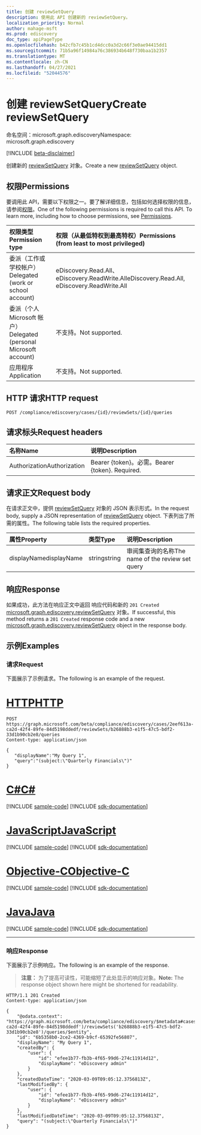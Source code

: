 ```yaml
---
title: 创建 reviewSetQuery
description: 使用此 API 创建新的 reviewSetQuery。
localization_priority: Normal
author: mahage-msft
ms.prod: ediscovery
doc_type: apiPageType
ms.openlocfilehash: b42cfb7c45b1cd4dcc0a3d2c66f3e0ae94415dd1
ms.sourcegitcommit: 71b5a96f14984a76c386934b648f730baa1b2357
ms.translationtype: MT
ms.contentlocale: zh-CN
ms.lasthandoff: 04/27/2021
ms.locfileid: "52044576"
---
```

# <a name="create-reviewsetquery"></a><span data-ttu-id="b5cef-103">创建 reviewSetQuery</span><span class="sxs-lookup"><span data-stu-id="b5cef-103">Create reviewSetQuery</span></span>

<span data-ttu-id="b5cef-104">命名空间：microsoft.graph.ediscovery</span><span class="sxs-lookup"><span data-stu-id="b5cef-104">Namespace: microsoft.graph.ediscovery</span></span>

[!INCLUDE [beta-disclaimer](../../includes/beta-disclaimer.md)]

<span data-ttu-id="b5cef-105">创建新的 [reviewSetQuery](../resources/ediscovery-reviewsetquery.md) 对象。</span><span class="sxs-lookup"><span data-stu-id="b5cef-105">Create a new [reviewSetQuery](../resources/ediscovery-reviewsetquery.md) object.</span></span>

## <a name="permissions"></a><span data-ttu-id="b5cef-106">权限</span><span class="sxs-lookup"><span data-stu-id="b5cef-106">Permissions</span></span>

<span data-ttu-id="b5cef-p101">要调用此 API，需要以下权限之一。要了解详细信息，包括如何选择权限的信息，请参阅[权限](/graph/permissions-reference)。</span><span class="sxs-lookup"><span data-stu-id="b5cef-p101">One of the following permissions is required to call this API. To learn more, including how to choose permissions, see [Permissions](/graph/permissions-reference).</span></span>

|<span data-ttu-id="b5cef-109">权限类型</span><span class="sxs-lookup"><span data-stu-id="b5cef-109">Permission type</span></span>|<span data-ttu-id="b5cef-110">权限（从最低特权到最高特权）</span><span class="sxs-lookup"><span data-stu-id="b5cef-110">Permissions (from least to most privileged)</span></span>|
|:---|:---|
|<span data-ttu-id="b5cef-111">委派（工作或学校帐户）</span><span class="sxs-lookup"><span data-stu-id="b5cef-111">Delegated (work or school account)</span></span>|<span data-ttu-id="b5cef-112">eDiscovery.Read.All、eDiscovery.ReadWrite.All</span><span class="sxs-lookup"><span data-stu-id="b5cef-112">eDiscovery.Read.All, eDiscovery.ReadWrite.All</span></span>|
|<span data-ttu-id="b5cef-113">委派（个人 Microsoft 帐户）</span><span class="sxs-lookup"><span data-stu-id="b5cef-113">Delegated (personal Microsoft account)</span></span>|<span data-ttu-id="b5cef-114">不支持。</span><span class="sxs-lookup"><span data-stu-id="b5cef-114">Not supported.</span></span>|
|<span data-ttu-id="b5cef-115">应用程序</span><span class="sxs-lookup"><span data-stu-id="b5cef-115">Application</span></span>|<span data-ttu-id="b5cef-116">不支持。</span><span class="sxs-lookup"><span data-stu-id="b5cef-116">Not supported.</span></span>|

## <a name="http-request"></a><span data-ttu-id="b5cef-117">HTTP 请求</span><span class="sxs-lookup"><span data-stu-id="b5cef-117">HTTP request</span></span>

<!-- { "blockType": "ignored" } -->

```http
POST /compliance/ediscovery/cases/{id}/reviewSets/{id}/queries
```

## <a name="request-headers"></a><span data-ttu-id="b5cef-118">请求标头</span><span class="sxs-lookup"><span data-stu-id="b5cef-118">Request headers</span></span>

| <span data-ttu-id="b5cef-119">名称</span><span class="sxs-lookup"><span data-stu-id="b5cef-119">Name</span></span>          | <span data-ttu-id="b5cef-120">说明</span><span class="sxs-lookup"><span data-stu-id="b5cef-120">Description</span></span>   |
|:--------------|:--------------|
| <span data-ttu-id="b5cef-121">Authorization</span><span class="sxs-lookup"><span data-stu-id="b5cef-121">Authorization</span></span> | <span data-ttu-id="b5cef-p102">Bearer {token}。必需。</span><span class="sxs-lookup"><span data-stu-id="b5cef-p102">Bearer {token}. Required.</span></span> |

## <a name="request-body"></a><span data-ttu-id="b5cef-124">请求正文</span><span class="sxs-lookup"><span data-stu-id="b5cef-124">Request body</span></span>

<span data-ttu-id="b5cef-125">在请求正文中，提供 [reviewSetQuery](../resources/ediscovery-reviewsetquery.md) 对象的 JSON 表示形式。</span><span class="sxs-lookup"><span data-stu-id="b5cef-125">In the request body, supply a JSON representation of [reviewSetQuery](../resources/ediscovery-reviewsetquery.md) object.</span></span> <span data-ttu-id="b5cef-126">下表列出了所需的属性。</span><span class="sxs-lookup"><span data-stu-id="b5cef-126">The following table lists the required properties.</span></span>

| <span data-ttu-id="b5cef-127">属性</span><span class="sxs-lookup"><span data-stu-id="b5cef-127">Property</span></span>     | <span data-ttu-id="b5cef-128">类型</span><span class="sxs-lookup"><span data-stu-id="b5cef-128">Type</span></span>        | <span data-ttu-id="b5cef-129">说明</span><span class="sxs-lookup"><span data-stu-id="b5cef-129">Description</span></span> |
|:-------------|:------------|:------------|
| <span data-ttu-id="b5cef-130">displayName</span><span class="sxs-lookup"><span data-stu-id="b5cef-130">displayName</span></span>  | <span data-ttu-id="b5cef-131">string</span><span class="sxs-lookup"><span data-stu-id="b5cef-131">string</span></span>      | <span data-ttu-id="b5cef-132">审阅集查询的名称</span><span class="sxs-lookup"><span data-stu-id="b5cef-132">The name of the review set query</span></span> |

## <a name="response"></a><span data-ttu-id="b5cef-133">响应</span><span class="sxs-lookup"><span data-stu-id="b5cef-133">Response</span></span>

<span data-ttu-id="b5cef-134">如果成功，此方法在响应正文中返回 响应代码和新的 `201 Created` [microsoft.graph.ediscovery.reviewSetQuery](../resources/ediscovery-reviewsetquery.md) 对象。</span><span class="sxs-lookup"><span data-stu-id="b5cef-134">If successful, this method returns a `201 Created` response code and a new [microsoft.graph.ediscovery.reviewSetQuery](../resources/ediscovery-reviewsetquery.md) object in the response body.</span></span>

## <a name="examples"></a><span data-ttu-id="b5cef-135">示例</span><span class="sxs-lookup"><span data-stu-id="b5cef-135">Examples</span></span>

### <a name="request"></a><span data-ttu-id="b5cef-136">请求</span><span class="sxs-lookup"><span data-stu-id="b5cef-136">Request</span></span>

<span data-ttu-id="b5cef-137">下面展示了示例请求。</span><span class="sxs-lookup"><span data-stu-id="b5cef-137">The following is an example of the request.</span></span>

# <a name="http"></a>[<span data-ttu-id="b5cef-138">HTTP</span><span class="sxs-lookup"><span data-stu-id="b5cef-138">HTTP</span></span>](#tab/http)
<!-- {
  "blockType": "request",
  "name": "post_reviewsetquery"
}-->

```http
POST https://graph.microsoft.com/beta/compliance/ediscovery/cases/2eef613a-ca2d-42f4-89fe-84d5198ddedf/reviewSets/b26888b3-e1f5-47c5-bdf2-33d1b90cb2e8/queries
Content-type: application/json

{
   "displayName":"My Query 1",
   "query":"(subject:\"Quarterly Financials\")"
}
```
# <a name="c"></a>[<span data-ttu-id="b5cef-139">C#</span><span class="sxs-lookup"><span data-stu-id="b5cef-139">C#</span></span>](#tab/csharp)
[!INCLUDE [sample-code](../includes/snippets/csharp/post-reviewsetquery-csharp-snippets.md)]
[!INCLUDE [sdk-documentation](../includes/snippets/snippets-sdk-documentation-link.md)]

# <a name="javascript"></a>[<span data-ttu-id="b5cef-140">JavaScript</span><span class="sxs-lookup"><span data-stu-id="b5cef-140">JavaScript</span></span>](#tab/javascript)
[!INCLUDE [sample-code](../includes/snippets/javascript/post-reviewsetquery-javascript-snippets.md)]
[!INCLUDE [sdk-documentation](../includes/snippets/snippets-sdk-documentation-link.md)]

# <a name="objective-c"></a>[<span data-ttu-id="b5cef-141">Objective-C</span><span class="sxs-lookup"><span data-stu-id="b5cef-141">Objective-C</span></span>](#tab/objc)
[!INCLUDE [sample-code](../includes/snippets/objc/post-reviewsetquery-objc-snippets.md)]
[!INCLUDE [sdk-documentation](../includes/snippets/snippets-sdk-documentation-link.md)]

# <a name="java"></a>[<span data-ttu-id="b5cef-142">Java</span><span class="sxs-lookup"><span data-stu-id="b5cef-142">Java</span></span>](#tab/java)
[!INCLUDE [sample-code](../includes/snippets/java/post-reviewsetquery-java-snippets.md)]
[!INCLUDE [sdk-documentation](../includes/snippets/snippets-sdk-documentation-link.md)]

---


### <a name="response"></a><span data-ttu-id="b5cef-143">响应</span><span class="sxs-lookup"><span data-stu-id="b5cef-143">Response</span></span>

<span data-ttu-id="b5cef-144">下面展示了示例响应。</span><span class="sxs-lookup"><span data-stu-id="b5cef-144">The following is an example of the response.</span></span>

> <span data-ttu-id="b5cef-145">**注意：** 为了提高可读性，可能缩短了此处显示的响应对象。</span><span class="sxs-lookup"><span data-stu-id="b5cef-145">**Note:** The response object shown here might be shortened for readability.</span></span>

<!-- {
  "blockType": "response",
  "truncated": true,
  "@odata.type": "microsoft.graph.ediscovery.reviewSetQuery"
} -->

```http
HTTP/1.1 201 Created
Content-type: application/json

{
    "@odata.context": "https://graph.microsoft.com/beta/compliance/ediscovery/$metadata#cases('2eef613a-ca2d-42f4-89fe-84d5198ddedf')/reviewSets('b26888b3-e1f5-47c5-bdf2-33d1b90cb2e8')/queries/$entity",
    "id": "6b5358b0-2ce2-4369-b9cf-65392fe56807",
    "displayName": "My Query 1",
    "createdBy": {
        "user": {
            "id": "efee1b77-fb3b-4f65-99d6-274c11914d12",
            "displayName": "eDiscovery admin"
        }
    },
    "createdDateTime": "2020-03-09T09:05:12.3756813Z",
    "lastModifiedBy": {
        "user": {
            "id": "efee1b77-fb3b-4f65-99d6-274c11914d12",
            "displayName": "eDiscovery admin"
        }
    },
    "lastModifiedDateTime": "2020-03-09T09:05:12.3756813Z",
    "query": "(subject:\"Quarterly Financials\")"
}
```

<!-- uuid: 16cd6b66-4b1a-43a1-adaf-3a886856ed98
2019-02-04 14:57:30 UTC -->
<!-- {
  "type": "#page.annotation",
  "description": "Create reviewSetQuery",
  "keywords": "",
  "section": "documentation",
  "tocPath": ""
}-->


